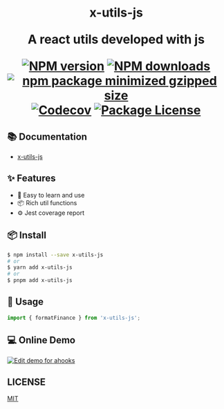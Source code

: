 <h1 align="center">x-utils-js<p/>

<div align="center">

A react utils developed with js

[![NPM version](https://img.shields.io/npm/v/x-utils-js.svg?style=flat)](https://npmjs.org/package/x-utils-js)
[![NPM downloads](https://img.shields.io/npm/dm/x-utils-js.svg?style=flat)](https://npmjs.org/package/x-utils-js)
[![npm package minimized gzipped size](https://img.shields.io/bundlejs/size/x-utils-js.svg?style=flat)](https://npmjs.org/package/x-utils-js)
[![Codecov](https://img.shields.io/codecov/c/github/healthyhcc/x-utils-js.svg?style=flat-square)](https://app.codecov.io/gh/healthyhcc/x-utils-js)
[![Package License](https://img.shields.io/npm/l/x-utils-js.svg?style=flat)](https://npmjs.org/package/x-utils-js)

</div>

## 📚 Documentation

- [x-utils-js](https://healthyhcc.github.io/x-utils-js/)

## ✨ Features

- 🌈 Easy to learn and use
- 📦 Rich util functions
- ⚙️ Jest coverage report

## 📦 Install

```bash
$ npm install --save x-utils-js
# or
$ yarn add x-utils-js
# or
$ pnpm add x-utils-js
```

## 🔨 Usage

```ts
import { formatFinance } from 'x-utils-js';
```

## 💻 Online Demo

[![Edit demo for ahooks](https://codesandbox.io/static/img/play-codesandbox.svg)](https://codesandbox.io/p/sandbox/eloquent-agnesi-6wq7hy?file=/App.tsx)

## LICENSE

[MIT](./LICENSE)
